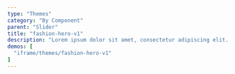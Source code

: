 ```yaml
---
type: "Themes"
category: "By Component"
parent: "Slider"
title: "fashion-hero-v1"
description: "Lorem ipsum dolor sit amet, consectetur adipiscing elit. Nunc tempus laoreet leo sit amet iaculis."
demos: [
  "iframe/themes/fashion-hero-v1"
]
---
```

